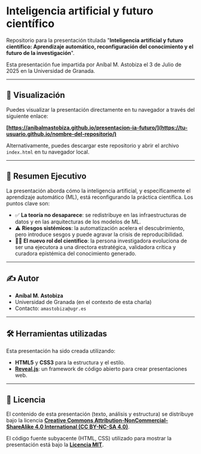 # Inteligencia artificial y futuro científico

Repositorio para la presentación titulada "**Inteligencia artificial y futuro científico: Aprendizaje automático, reconfiguración del conocimiento y el futuro de la investigación**".

Esta presentación fue impartida por Aníbal M. Astobiza el 3 de Julio de 2025 en la Universidad de Granada.

---

## 🚀 Visualización

Puedes visualizar la presentación directamente en tu navegador a través del siguiente enlace:

**[https://anibalmastobiza.github.io/presentacion-ia-futuro/](https://tu-usuario.github.io/nombre-del-repositorio/)**



Alternativamente, puedes descargar este repositorio y abrir el archivo `index.html` en tu navegador local.

---

## 📝 Resumen Ejecutivo

La presentación aborda cómo la inteligencia artificial, y específicamente el aprendizaje automático (ML), está reconfigurando la práctica científica. Los puntos clave son:

* ✅ **La teoría no desaparece**: se redistribuye en las infraestructuras de datos y en las arquitecturas de los modelos de ML.
* ⚠️ **Riesgos sistémicos**: la automatización acelera el descubrimiento, pero introduce sesgos y puede agravar la crisis de reproducibilidad.
* 👩‍🎓 **El nuevo rol del científico**: la persona investigadora evoluciona de ser una ejecutora a una directora estratégica, validadora crítica y curadora epistémica del conocimiento generado.

---

## ✍️ Autor

* **Aníbal M. Astobiza**
* Universidad de Granada (en el contexto de esta charla)
* Contacto: `amastobiza@ugr.es`

---

## 🛠️ Herramientas utilizadas

Esta presentación ha sido creada utilizando:

* **HTML5** y **CSS3** para la estructura y el estilo.
* **[Reveal.js](https://revealjs.com/)**: un framework de código abierto para crear presentaciones web.

---

## 📜 Licencia

El contenido de esta presentación (texto, análisis y estructura) se distribuye bajo la licencia **[Creative Commons Attribution-NonCommercial-ShareAlike 4.0 International (CC BY-NC-SA 4.0)](https://creativecommons.org/licenses/by-nc-sa/4.0/)**.

El código fuente subyacente (HTML, CSS) utilizado para mostrar la presentación está bajo la **[Licencia MIT](https://opensource.org/licenses/MIT)**.
